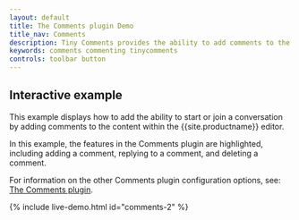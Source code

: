 ```yaml
---
layout: default
title: The Comments plugin Demo
title_nav: Comments
description: Tiny Comments provides the ability to add comments to the content and collaborate with other users for content editing.
keywords: comments commenting tinycomments
controls: toolbar button
---
```


## Interactive example

This example displays how to add the ability to start or join a conversation by adding comments to the content within the {{site.productname}} editor.

In this example, the features in the Comments plugin are highlighted, including adding a comment, replying to a comment, and deleting a comment.

For information on the other Comments plugin configuration options, see: [The Comments plugin]({{site.baseurl}}/plugins/premium/comments/).

{% include live-demo.html id="comments-2" %}